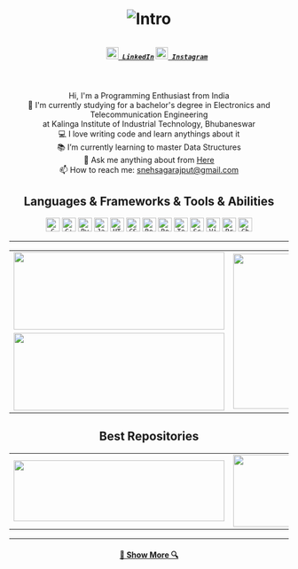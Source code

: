 <h1 align="center"><img title="Intro" src="https://github.com/snehsagarajput/snehsagarajput/blob/master/images/header.gif"/></h>
<h5 align="center">
  <code>
    <a href="https://www.linkedin.com/in/snehsagarajput/" title="LinkedIn Profile"><img width="22" src="https://github.com/snehsagarajput/snehsagarajput/blob/master/images/linkedin.svg"> LinkedIn</a></code>
  <code><a href="https://www.instagram.com/sneh_xf/" title="Instagram Profile"><img width="22" src="https://github.com/snehsagarajput/snehsagarajput/blob/master/images/instagram.svg"> Instagram</a></code>
</h5>
<br>
<p align="center">
  Hi, I'm a Programming Enthusiast from India
  <br>
  🔬 I'm currently studying for a bachelor's degree in Electronics and Telecommunication Engineering<br> at Kalinga Institute of Industrial Technology, Bhubaneswar
  <br>
  💻 I love writing code and learn anythings about it
  <br>
  📚 I’m currently learning to master Data Structures
  <br>
  💬 Ask me anything about from <a href="https://github.com/snehsagarajput/snehsagarajput/issues" title="Issues">Here</a>
  <br>
  📫 How to reach me: <a href="mailto: snehsagarajput@gmail.com">snehsagarajput@gmail.com</a>
</p>



<h2 align="center">Languages & Frameworks & Tools & Abilities</h2>

<p align="center">
  <code><img title="C" height="25" src="https://github.com/snehsagarajput/snehsagarajput/blob/master/images/c.svg"></code>
  <code><img title="C++" height="25" src="https://github.com/snehsagarajput/snehsagarajput/blob/master/images/cpp.svg"></code>
  <code><img title="Python" height="25" src="https://github.com/snehsagarajput/snehsagarajput/blob/master/images/python.svg"></code>
  <code><img title="Javascript" height="25" src="https://github.com/snehsagarajput/snehsagarajput/blob/master/images/javascript.svg"></code>
  <code><img title="HTML5" height="25" src="https://github.com/snehsagarajput/snehsagarajput/blob/master/images/html5.svg"></code>
  <code><img title="CSS" height="25" src="https://github.com/snehsagarajput/snehsagarajput/blob/master/images/css.svg"></code>
  <code><img title="Reactjs" height="25" src="https://github.com/snehsagarajput/snehsagarajput/blob/master/images/react.svg"></code>
  <code><img title="React-Native" height="25" src="https://github.com/snehsagarajput/snehsagarajput/blob/master/images/react-native.png"></code>
  <code><img title="Tensorflow" height="25" src="https://github.com/snehsagarajput/snehsagarajput/blob/master/images/tensorflow.svg"></code>
  <code><img title="Scikit-Learn" height="25" src="https://github.com/snehsagarajput/snehsagarajput/blob/master/images/scikit-learn.png"></code>
  <code><img title="Visual Studio Code" height="25" src="https://github.com/snehsagarajput/snehsagarajput/blob/master/images/vscode.png"></code>
  <code><img title="Problem Solving" height="25" src="https://github.com/snehsagarajput/snehsagarajput/blob/master/images/problemSolving.png"></code>
  <code><img title="Chess" height="25" src="https://github.com/snehsagarajput/snehsagarajput/blob/master/images/chess.svg"></code>
</p>

<hr>



<p align="center">
<table align="center">
  <tr>
    <td ><img width="380" height="140" src="https://github-readme-stats.vercel.app/api?username=snehsagarajput&hide=stars&count_private=true&show_icons=true&theme=gotham"></td>
    <td rowspan="2"><img width="380" height="280" src="https://github-readme-stats.vercel.app/api/top-langs/?username=snehsagarajput&exclude_repo=darknet,snehsagarajput&hide=jupyter%20notebook&theme=gotham"></td>
  </tr>
  <tr>
    <td><img width="380" height="140" src="https://github-readme-stats.vercel.app/api/wakatime?username=snehsagarajput&count_private=true&show_icons=true&theme=gotham"></td>
  </tr>
  </table>
</p>

<h2 align="center">Best Repositories</h2>
<p align="center">
<table>
  <tr>
    <td><a href="https://github.com/snehsagarajput/nst-app" title="Neural Style Transfer Web App"><img src="https://github-readme-stats.vercel.app/api/pin/?username=snehsagarajput&repo=nst-app&theme=gotham" height="110" width="380" ></a></td>
    <td><a  href="https://github.com/snehsagarajput/sudoku-solver-app" title="Sudoku Solver Android App"><img src="https://github-readme-stats.vercel.app/api/pin/?username=snehsagarajput&repo=sudoku-solver-app&theme=gotham"  width="380" height="130"></a></td>
  </tr>
  </table>
</p>
<hr>

<h4 align="center"><a href=https://github.com/snehsagarajput?tab=repositories" title="Show Repositories">🔎 Show More 🔍</a></h4>
<!--
**snehsagarajput/snehsagarajput** is a ✨ _special_ ✨ repository because its `README.md` (this file) appears on your GitHub profile.

Here are some ideas to get you started:

- 🔭 I’m currently working on ...
- 🌱 I’m currently learning ...
- 👯 I’m looking to collaborate on ...
- 🤔 I’m looking for help with ...
- 💬 Ask me about ...
- 📫 How to reach me: ...
- 😄 Pronouns: ...
- ⚡ Fun fact: ...



Notes: If you want use this readme, firstly star it please. If you can't align your repositories like this, please change your repository desription to shorter than now. Maybe 4 or 5 word will be good.


-->
